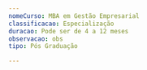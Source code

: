 ```yaml
---
nomeCurso: MBA em Gestão Empresarial
classificacao: Especialização
duracao: Pode ser de 4 a 12 meses
observacao: obs
tipo: Pós Graduação

---
```


